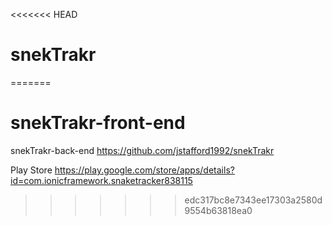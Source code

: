 <<<<<<< HEAD
# snekTrakr
=======
# snekTrakr-front-end

  snekTrakr-back-end https://github.com/jstafford1992/snekTrakr
  
  Play Store https://play.google.com/store/apps/details?id=com.ionicframework.snaketracker838115
  
  
>>>>>>> edc317bc8e7343ee17303a2580d9554b63818ea0

